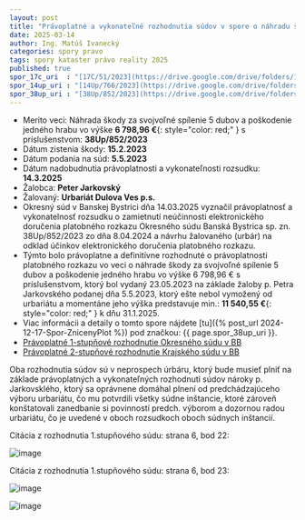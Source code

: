 ```yaml
---
layout: post
title: "Právoplatné a vykonateľné rozhodnutia súdov v spore o náhradu škody za vypílenie stromov v lokalite mun. skladu"
date: 2025-03-14
author: Ing. Matúš Ivanecký
categories: spory pravo 
tags: spory kataster právo reality 2025
published: true
spor_17c_uri  : "[17C/51/2023](https://drive.google.com/drive/folders/1P0l9AvJgUXxDmph6hbXsQJxx_oO7SaN1?usp=drive_link)"
spor_14up_uri : "[14Up/766/2023](https://drive.google.com/drive/folders/1kADN_QFOKzfmAWeoaPRK5fYchv8QnZtX?usp=drive_link)"
spor_38up_uri : "[38Up/852/2023](https://drive.google.com/drive/folders/1fCQf_fmrxJvqXsCCYWJSixGW8W0mTUiR?usp=drive_link)"
---
```


- Merito veci: Náhrada škody za svojvoľné spílenie 5 dubov a poškodenie jedného hrabu vo výške
   **6 798,96 €**{: style="color: red;" } s príslušenstvom: **38Up/852/2023**
- Dátum zistenia škody: **15.2.2023**
- Dátum podania na súd: **5.5.2023**
- Dátum nadobudnutia právoplatnosti a vykonateľnosti rozsudku: **14.3.2025**
- Žalobca: **Peter Jarkovský**
- Žalovaný: **Urbariát Dulova Ves p.s.**
- Okresný súd v Banskej Bystrici dňa 14.03.2025 vyznačil právoplatnosť a vykonatelnosť rozsudku o zamietnutí neúčinnosti elektronického doručenia platobného rozkazu Okresného súdu Banská Bystrica sp. zn. 38Up/852/2023
  zo dňa 8.04.2024 a návrhu žalovaného (urbár) na odklad účinkov elektronického doručenia platobného rozkazu. 
- Týmto bolo právoplatne a definitívne rozhodnuté o právoplatnosti platobného rozkazu vo veci o náhrade škody za svojvoľné spílenie 5 dubov a poškodenie jedného hrabu vo výške 6 798,96 € s príslušenstvom, ktorý bol vydaný 23.05.2023 na základe žaloby p. Petra Jarkovského podanej dňa 5.5.2023, ktorý ešte nebol vymožený od urbariátu a momentáne jeho výška predstavuje min.: **11 540,55 €**{: style="color: red;" } k dňu 31.1.2025.
- Viac informácii a detaily o tomto spore nájdete [tu]({% post_url 2024-12-17-Spor-ZnicenyPlot %}) pod značkou: {{ page.spor_38up_uri }}.
- [Právoplatné 1-stupňové rozhodnutie Okresného súdu v BB](https://drive.google.com/file/d/1w55f6yT0RBMws5XFeTGF45zTqNwx74jb/view?usp=drive_link)
- [Právoplatné 2-stupňové rozhodnutie Krajského súdu v BB](https://drive.google.com/file/d/1QvSanzcZIi7rTj07TxLUxJyCfp5s-oLL/view?usp=drive_link)

Oba rozhodnutia súdov sú v neprospech úrbáru, ktorý bude musieť plniť na základe právoplatných a vykonateľných rozhodnutí súdov nároky p. Jarkovsklého, ktorý sa oprávnene domáhal plnení od predchádzajúceho výboru urbariátu, čo mu potvrdili všetky súdne inštancie, ktoré zároveň konštatovali zanedbanie si povinností predch. výborom a dozornou radou urbariátu, čo je uvedené v oboch rozsudkoch oboch súdnych inštancií.

Citácia z rozhodnutia 1.stupňového súdu: strana 6, bod 22:

![image](https://github.com/user-attachments/assets/b47cb4c9-fb0b-44e1-9296-bf809d17d2d8)

Citácia z rozhodnutia 1.stupňového súdu: strana 6, bod 23:

![image](https://github.com/user-attachments/assets/fe03bf51-01d3-482e-9abb-80facab2ed9c)



![image](https://github.com/user-attachments/assets/811c7c56-932e-4007-ac2b-0be42ae0e97f)

